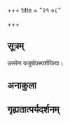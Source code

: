 +++
title = "२१ ०८"

+++
## सूत्रम्
उत्तरेण यजुषोपस्पर्शयित्वा।
## अनाकुला

## गृह्यतात्पर्यदर्शनम्

